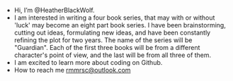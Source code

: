 -  Hi, I’m @HeatherBlackWolf.
-  I am interested in writing a four book series, that may with or without 'luck' may become an eight part book series. I have been brainstorming, cutting out ideas, formulating
    new ideas, and have been constantly refining the plot for two years. The name of the series will be "Guardian". Each of the first three books will be from a different character's
    point of view, and the last will be from all three of them.
-  I am excited to learn more about coding on Github.
-  How to reach me rmmrsc@outlook.com

<!---
HeatherBlackWolf/HeatherBlackWolf is a ✨ special ✨ repository because its `README.md` (this file) appears on your GitHub profile.
You can click the Preview link to take a look at your changes.
--->

